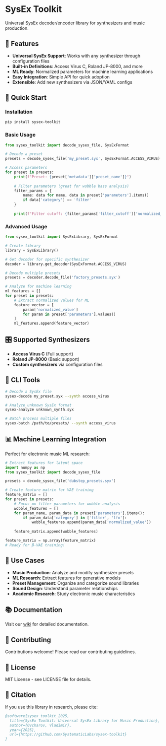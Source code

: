 # SysEx Toolkit

Universal SysEx decoder/encoder library for synthesizers and music production.

## 🎹 Features

- **Universal SysEx Support**: Works with any synthesizer through configuration files
- **Built-in Definitions**: Access Virus C, Roland JP-8000, and more
- **ML Ready**: Normalized parameters for machine learning applications
- **Easy Integration**: Simple API for quick adoption
- **Extensible**: Add new synthesizers via JSON/YAML configs

## 🚀 Quick Start

### Installation

```bash
pip install sysex-toolkit
```

### Basic Usage

```python
from sysex_toolkit import decode_sysex_file, SysExFormat

# Decode a preset
presets = decode_sysex_file('my_preset.syx', SysExFormat.ACCESS_VIRUS)

# Access parameters
for preset in presets:
    print(f"Preset: {preset['metadata']['preset_name']}")
    
    # Filter parameters (great for wobble bass analysis)
    filter_params = {
        name: data for name, data in preset['parameters'].items() 
        if data['category'] == 'filter'
    }
    
    print(f"Filter cutoff: {filter_params['filter_cutoff']['normalized_value']:.3f}")
```

### Advanced Usage

```python
from sysex_toolkit import SysExLibrary, SysExFormat

# Create library
library = SysExLibrary()

# Get decoder for specific synthesizer
decoder = library.get_decoder(SysExFormat.ACCESS_VIRUS)

# Decode multiple presets
presets = decoder.decode_file('factory_presets.syx')

# Analyze for machine learning
ml_features = []
for preset in presets:
    # Extract normalized values for ML
    feature_vector = [
        param['normalized_value'] 
        for param in preset['parameters'].values()
    ]
    ml_features.append(feature_vector)
```

## 🎛️ Supported Synthesizers

- **Access Virus C** (Full support)
- **Roland JP-8000** (Basic support)
- **Custom synthesizers** via configuration files

## 🔧 CLI Tools

```bash
# Decode a SysEx file
sysex-decode my_preset.syx --synth access_virus

# Analyze unknown SysEx format
sysex-analyze unknown_synth.syx

# Batch process multiple files
sysex-batch /path/to/presets/ --synth access_virus
```

## 📊 Machine Learning Integration

Perfect for electronic music ML research:

```python
# Extract features for latent space
import numpy as np
from sysex_toolkit import decode_sysex_file

presets = decode_sysex_file('dubstep_presets.syx')

# Create feature matrix for VAE training
feature_matrix = []
for preset in presets:
    # Focus on filter parameters for wobble analysis
    wobble_features = []
    for param_name, param_data in preset['parameters'].items():
        if param_data['category'] in ['filter', 'lfo']:
            wobble_features.append(param_data['normalized_value'])
    
    feature_matrix.append(wobble_features)

feature_matrix = np.array(feature_matrix)
# Ready for β-VAE training!
```

## 🎵 Use Cases

- **Music Production**: Analyze and modify synthesizer presets
- **ML Research**: Extract features for generative models
- **Preset Management**: Organize and categorize sound libraries
- **Sound Design**: Understand parameter relationships
- **Academic Research**: Study electronic music characteristics

## 📚 Documentation

Visit our [wiki](https://github.com/SystematicLabs/sysex-toolkit/wiki) for detailed documentation.

## 🤝 Contributing

Contributions welcome! Please read our contributing guidelines.

## 📄 License

MIT License - see LICENSE file for details.

## 🎯 Citation

If you use this library in research, please cite:

```bibtex
@software{sysex_toolkit_2025,
  title={SysEx Toolkit: Universal SysEx Library for Music Production},
  author={Ovcharov, Vladimir},
  year={2025},
  url={https://github.com/SystematicLabs/sysex-toolkit}
}
```


